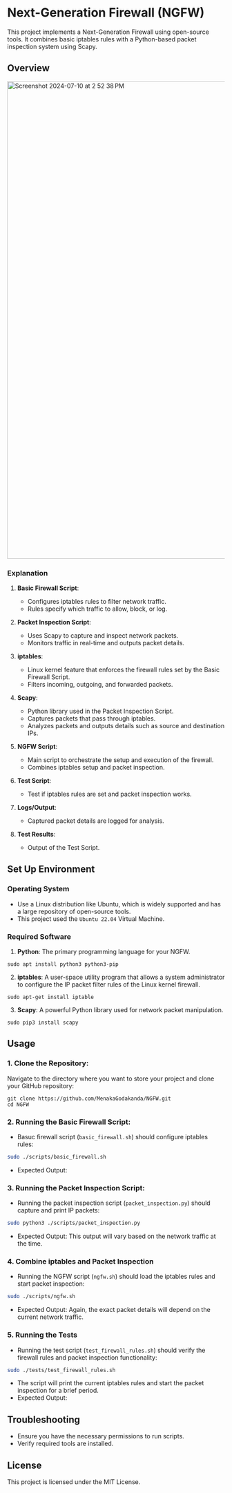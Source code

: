 # Next-Generation Firewall (NGFW)

This project implements a Next-Generation Firewall using open-source tools. It combines basic iptables rules with a Python-based packet inspection system using Scapy.

## Overview
<img width="1106" alt="Screenshot 2024-07-10 at 2 52 38 PM" src="https://github.com/MenakaGodakanda/NGFW/assets/156875412/681148f3-dd60-4115-82d8-45d8f3b5b3bd">

### Explanation
1. **Basic Firewall Script**:
    - Configures iptables rules to filter network traffic.
    - Rules specify which traffic to allow, block, or log.

2. **Packet Inspection Script**:
    - Uses Scapy to capture and inspect network packets.
    - Monitors traffic in real-time and outputs packet details.

3. **iptables**:
    - Linux kernel feature that enforces the firewall rules set by the Basic Firewall Script.
    - Filters incoming, outgoing, and forwarded packets.

4. **Scapy**:
    - Python library used in the Packet Inspection Script.
    - Captures packets that pass through iptables.
    - Analyzes packets and outputs details such as source and destination IPs.

5. **NGFW Script**:
    - Main script to orchestrate the setup and execution of the firewall.
    - Combines iptables setup and packet inspection.

6. **Test Script**:
    - Test if iptables rules are set and packet inspection works.

7. **Logs/Output**:
    - Captured packet details are logged for analysis.

8. **Test Results**:
    - Output of the Test Script.

## Set Up Environment
### Operating System
- Use a Linux distribution like Ubuntu, which is widely supported and has a large repository of open-source tools.
- This project used the `Ubuntu 22.04` Virtual Machine.

### Required Software
1. **Python**: The primary programming language for your NGFW.
```
sudo apt install python3 python3-pip
```
2. **iptables**: A user-space utility program that allows a system administrator to configure the IP packet filter rules of the Linux kernel firewall.
```
sudo apt-get install iptable
```
3. **Scapy**: A powerful Python library used for network packet manipulation.
```
sudo pip3 install scapy
```
## Usage

### 1. Clone the Repository:

Navigate to the directory where you want to store your project and clone your GitHub repository:
```
git clone https://github.com/MenakaGodakanda/NGFW.git
cd NGFW
```

### 2. Running the Basic Firewall Script:
- Basuc firewall script (`basic_firewall.sh`) should configure iptables rules:
```bash
sudo ./scripts/basic_firewall.sh
```
- Expected Output:


### 3. Running the Packet Inspection Script:
- Running the packet inspection script (`packet_inspection.py`) should capture and print IP packets:
```bash
sudo python3 ./scripts/packet_inspection.py
```

- Expected Output: This output will vary based on the network traffic at the time.


### 4. Combine iptables and Packet Inspection
- Running the NGFW script (`ngfw.sh`) should load the iptables rules and start packet inspection:
```bash
sudo ./scripts/ngfw.sh
```

- Expected Output: Again, the exact packet details will depend on the current network traffic.


### 5. Running the Tests
- Running the test script (`test_firewall_rules.sh`) should verify the firewall rules and packet inspection functionality:
```bash
sudo ./tests/test_firewall_rules.sh
```
- The script will print the current iptables rules and start the packet inspection for a brief period.
- Expected Output:

## Troubleshooting
-  Ensure you have the necessary permissions to run scripts.
-  Verify required tools are installed.

## License

This project is licensed under the MIT License.
